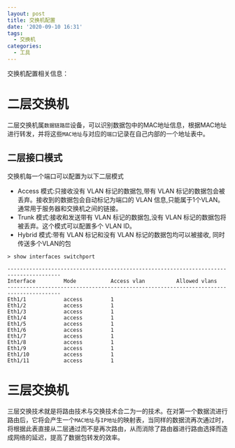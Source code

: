 ```yaml
---
layout: post
title: 交换机配置
date: '2020-09-10 16:31'
tags:
  - 交换机
categories:
  - 工具
---
```


交换机配置相关信息：

<!--more-->



# 二层交换机

二层交换机属`数据链路层`设备，可以识别数据包中的MAC地址信息，根据MAC地址进行转发，并将这些`MAC地址`与对应的`端口`记录在自己内部的一个地址表中。



## 二层接口模式

交换机每一个端口可以配置为以下二层模式

- Access 模式:只接收没有 VLAN 标记的数据包,带有 VLAN 标记的数据包会被丢弃。接收到的数据包会自动标记为端口的 VLAN 信息,只能属于1个VLAN。通常用于服务器和交换机之间的链接。
- Trunk 模式:接收和发送带有 VLAN 标记的数据包,没有 VLAN 标记的数据包将被丢弃。这个模式可以配置多个 VLAN ID。
- Hybrid 模式:带有 VLAN 标记和没有 VLAN 标记的数据包均可以被接收, 同时传送多个VLAN的包

```
> show interfaces switchport

---------------------------------------------------------------------------------------
Interface         Mode           Access vlan          Allowed vlans
---------------------------------------------------------------------------------------
Eth1/1            access         1
Eth1/2            access         1
Eth1/3            access         1
Eth1/4            access         1
Eth1/5            access         1
Eth1/6            access         1
Eth1/7            access         1
Eth1/8            access         1
Eth1/9            access         1
Eth1/10           access         1
Eth1/11           access         1
```



# 三层交换机

三层交换技术就是将路由技术与交换技术合二为一的技术。在对第一个数据流进行路由后，它将会产生一个`MAC地址`与`IP地址`的映射表，当同样的数据流再次通过时，将根据此表直接从二层通过而不是再次路由，从而消除了路由器进行路由选择而造成网络的延迟，提高了数据包转发的效率。